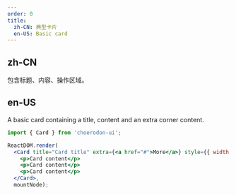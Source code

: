 ```yaml
---
order: 0
title:
  zh-CN: 典型卡片
  en-US: Basic card
---
```


## zh-CN

包含标题、内容、操作区域。

## en-US

A basic card containing a title, content and an extra corner content.

````jsx
import { Card } from 'choerodon-ui';

ReactDOM.render(
  <Card title="Card title" extra={<a href="#">More</a>} style={{ width: 300 }}>
    <p>Card content</p>
    <p>Card content</p>
    <p>Card content</p>
  </Card>,
  mountNode);
````

<style>
.code-box-demo p {
  margin: 0;
}
</style>
